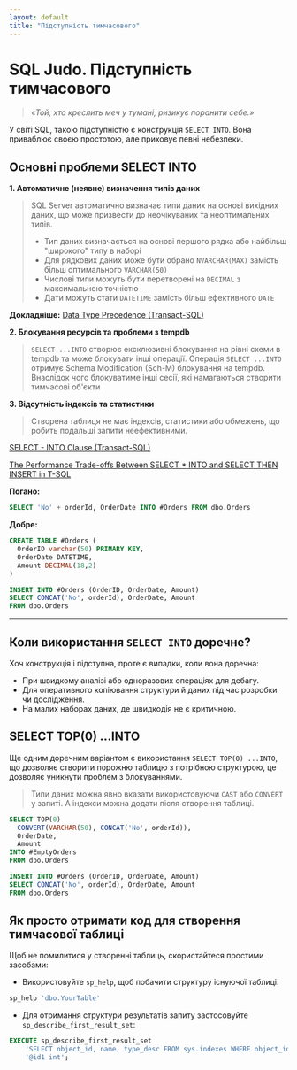 ```yaml
---
layout: default
title: "Підступність тимчасового"
---
```


# SQL Judo. Підступність тимчасового

> *«Той, хто креслить меч у тумані, ризикує поранити себе.»*

У світі SQL, такою підступністю є конструкція `SELECT INTO`. Вона приваблює своєю простотою, але приховує певні небезпеки.

## Основні проблеми SELECT INTO

**1. Автоматичне (неявне) визначення типів даних**
> SQL Server автоматично визначає типи даних на основі вихідних даних, що може призвести до неочікуваних та неоптимальних типів.
> - Тип даних визначається на основі першого рядка або найбільш "широкого" типу в наборі
> - Для рядкових даних може бути обрано `NVARCHAR(MAX)` замість більш оптимального `VARCHAR(50)`
> - Числові типи можуть бути перетворені на `DECIMAL` з максимальною точністю
> - Дати можуть стати `DATETIME` замість більш ефективного `DATE`

**Докладніше:** [Data Type Precedence (Transact-SQL)](https://docs.microsoft.com/en-us/sql/t-sql/data-types/data-type-precedence-transact-sql)

**2. Блокування ресурсів та проблеми з tempdb**

> `SELECT ...INTO` створює ексклюзивні блокування на рівні схеми в tempdb та може блокувати інші операції.
Операція `SELECT ...INTO` отримує Schema Modification (Sch-M) блокування на tempdb. Внаслідок чого блокуватиме інші сесії, які намагаються створити тимчасові об'єкти


**3. Відсутність індексів та статистики**
> Створена таблиця не має індексів, статистики або обмежень, що робить подальші запити неефективними.


[SELECT - INTO Clause (Transact-SQL)](https://learn.microsoft.com/sql/t-sql/queries/select-into-clause-transact-sql?view=sql-server-ver16)

[The Performance Trade-offs Between SELECT * INTO and SELECT THEN INSERT in T-SQL](https://thedbahub.com/the-performance-trade-offs-between-select-into-and-select-then-insert-in-t-sql/)

**Погано:**

```sql
SELECT 'No' + orderId, OrderDate INTO #Orders FROM dbo.Orders
```

**Добре:**

```sql
CREATE TABLE #Orders (
  OrderID varchar(50) PRIMARY KEY,
  OrderDate DATETIME,
  Amount DECIMAL(18,2)
)

INSERT INTO #Orders (OrderID, OrderDate, Amount)
SELECT CONCAT('No', orderId), OrderDate, Amount
FROM dbo.Orders
```

---

## Коли використання `SELECT INTO` доречне?

Хоч конструкція і підступна, проте є випадки, коли вона доречна:

* При швидкому аналізі або одноразових операціях для дебагу.
* Для оперативного копіювання структури й даних під час розробки чи дослідження.
* На малих наборах даних, де швидкодія не є критичною.

## SELECT TOP(0) ...INTO
Ще одним доречним варіантом є використання `SELECT TOP(0) ...INTO`, що дозволяє створити порожню таблицю з потрібною структурою, це дозволяє уникнути проблем з блокуваннями.

> Типи даних можна явно вказати використовуючи `CAST` або `CONVERT` у запиті.
А індекси можна додати після створення таблиці.

```sql
SELECT TOP(0) 
  CONVERT(VARCHAR(50), CONCAT('No', orderId)), 
  OrderDate, 
  Amount
INTO #EmptyOrders
FROM dbo.Orders

INSERT INTO #Orders (OrderID, OrderDate, Amount)
SELECT CONCAT('No', orderId), OrderDate, Amount
FROM dbo.Orders
```

## Як просто отримати код для створення тимчасової таблиці

Щоб не помилитися у створенні таблиць, скористайтеся простими засобами:

* Використовуйте `sp_help`, щоб побачити структуру існуючої таблиці:

```sql
sp_help 'dbo.YourTable'
```

* Для отримання структури результатів запиту застосовуйте `sp_describe_first_result_set`:

```sql
EXECUTE sp_describe_first_result_set
    'SELECT object_id, name, type_desc FROM sys.indexes WHERE object_id = @id1',
    '@id1 int';
```